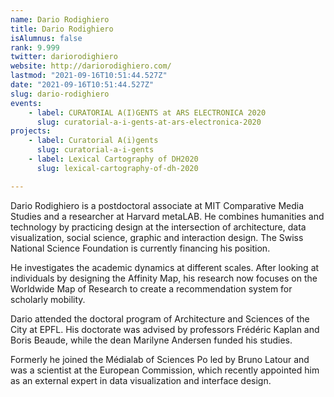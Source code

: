 ```yaml
---
name: Dario Rodighiero
title: Dario Rodighiero
isAlumnus: false
rank: 9.999
twitter: dariorodighiero
website: http://dariorodighiero.com/
lastmod: "2021-09-16T10:51:44.527Z"
date: "2021-09-16T10:51:44.527Z"
slug: dario-rodighiero
events:
    - label: CURATORIAL A(I)GENTS at ARS ELECTRONICA 2020
      slug: curatorial-a-i-gents-at-ars-electronica-2020
projects:
    - label: Curatorial A(i)gents
      slug: curatorial-a-i-gents
    - label: Lexical Cartography of DH2020
      slug: lexical-cartography-of-dh-2020

---
```

Dario Rodighiero is a postdoctoral associate at MIT Comparative Media Studies and a researcher at Harvard metaLAB. He combines humanities and technology by practicing design at the intersection of architecture, data visualization, social science, graphic and interaction design. The Swiss National Science Foundation is currently financing his position.

He investigates the academic dynamics at different scales. After looking at individuals by designing the Affinity Map⁠, his research now focuses on the Worldwide Map of Research to create a recommendation system for scholarly mobility.

Dario attended the doctoral program of Architecture and Sciences of the City at EPFL. His doctorate was advised by professors Frédéric Kaplan and Boris Beaude, while the dean Marilyne Andersen funded his studies.

Formerly he joined the Médialab of Sciences Po led by Bruno Latour and was a scientist at the European Commission, which recently appointed him as an external expert in data visualization and interface design.